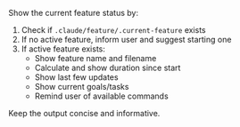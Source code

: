 Show the current feature status by:

1. Check if `.claude/feature/.current-feature` exists
2. If no active feature, inform user and suggest starting one
3. If active feature exists:
   - Show feature name and filename
   - Calculate and show duration since start
   - Show last few updates
   - Show current goals/tasks
   - Remind user of available commands

Keep the output concise and informative.
